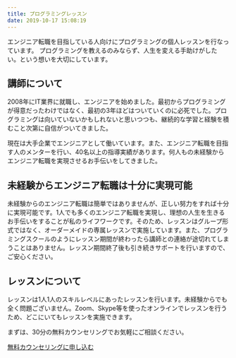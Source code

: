 ```yaml
---
title: プログラミングレッスン
date: 2019-10-17 15:08:19
---
```

エンジニア転職を目指している人向けにプログラミングの個人レッスンを行なっています。
プログラミングを教えるのみならず、人生を変える手助けがしたい。という想いを大切にしています。

## 講師について

2008年にIT業界に就職し、エンジニアを始めました。最初からプログラミングが得意だったわけではなく、最初の3年ほどはついていくのに必死でした。プログラミングは向いていないかもしれないと思いつつも、継続的な学習と経験を積むこと次第に自信がついてきました。

現在は大手企業でエンジニアとして働いています。また、エンジニア転職を目指す人のメンターを行い、40名以上の指導実績があります。何人もの未経験からエンジニア転職を実現させるお手伝いをしてきました。

## 未経験からエンジニア転職は十分に実現可能

未経験からのエンジニア転職は簡単ではありませんが、正しい努力をすれば十分に実現可能です。1人でも多くのエンジニア転職を実現し、理想の人生を生きるお手伝いをすることが私のライフワークです。そのため、レッスンはグループ形式ではなく、オーダーメイドの専属レッスンで実施しています。また、プログラミングスクールのようにレッスン期間が終わったら講師との連絡が途切れてしまうことはありません。レッスン期間終了後も引き続きサポートを行いますので、ご安心ください。

## レッスンについて
レッスンは1人1人のスキルレベルにあったレッスンを行います。未経験からでも全く問題ございません。Zoom、Skype等を使ったオンラインでレッスンを行うため、どこにいてもレッスンを実施できます。

まずは、30分の無料カウンセリングでお気軽にご相談ください。


<a class="apply-btn" href="https://docs.google.com/forms/d/e/1FAIpQLSea9rRl-N29YdhGGUMD5qf1Gi6YXGuH_7oySwO5DlvBiR5Iyw/viewform?usp=sf_link" target="_blank">無料カウンセリングに申し込む</a>

<script>
    window.onload = function() {
        document.querySelector('.apply-btn').addEventListener('click', function() {
            try {
                gtag('event', 'クリック', {
                    'event_category' : '申し込み',
                    'event_label' : '無料カウンセリングに申し込む'
                });
            } catch (error) {
              console.error(error);
            }
        });
    }
</script>